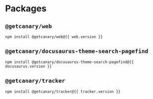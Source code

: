 <script setup>
import { data as web } from "../../../data/version_web.data.js";
import { data as docusaurus } from "../../../data/version_docusaurus.data.js";
import { data as tracker } from "../../../data/version_tracker.data.js";
</script>

# Packages

## `@getcanary/web`

```bash-vue
npm install @getcanary/web@{{ web.version }}
```

## `@getcanary/docusaurus-theme-search-pagefind`

```bash-vue
npm install @getcanary/docusaurus-theme-search-pagefind@{{ docusaurus.version }}
```

## `@getcanary/tracker`

```bash-vue
npm install @getcanary/tracker@{{ tracker.version }}
```
